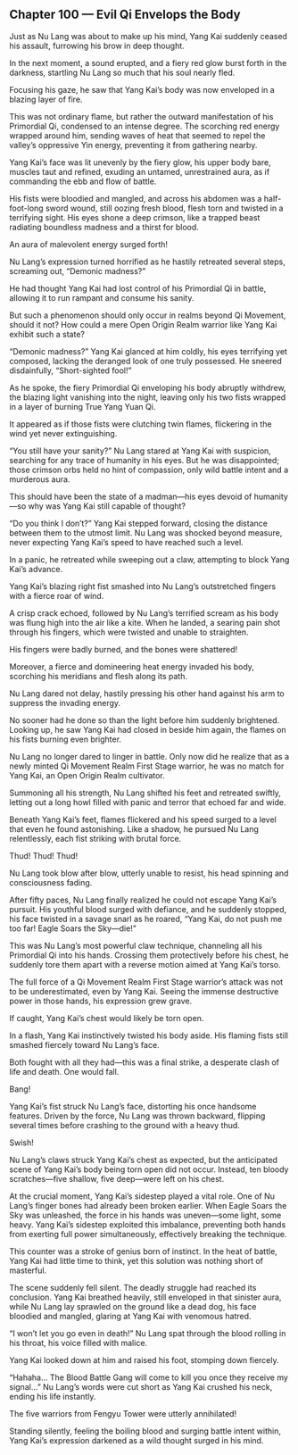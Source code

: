 ## Chapter 100 — Evil Qi Envelops the Body

Just as Nu Lang was about to make up his mind, Yang Kai suddenly ceased his assault, furrowing his brow in deep thought.

In the next moment, a sound erupted, and a fiery red glow burst forth in the darkness, startling Nu Lang so much that his soul nearly fled.

Focusing his gaze, he saw that Yang Kai’s body was now enveloped in a blazing layer of fire.

This was not ordinary flame, but rather the outward manifestation of his Primordial Qi, condensed to an intense degree. The scorching red energy wrapped around him, sending waves of heat that seemed to repel the valley’s oppressive Yin energy, preventing it from gathering nearby.

Yang Kai’s face was lit unevenly by the fiery glow, his upper body bare, muscles taut and refined, exuding an untamed, unrestrained aura, as if commanding the ebb and flow of battle.

His fists were bloodied and mangled, and across his abdomen was a half-foot-long sword wound, still oozing fresh blood, flesh torn and twisted in a terrifying sight. His eyes shone a deep crimson, like a trapped beast radiating boundless madness and a thirst for blood.

An aura of malevolent energy surged forth!

Nu Lang’s expression turned horrified as he hastily retreated several steps, screaming out, “Demonic madness?”

He had thought Yang Kai had lost control of his Primordial Qi in battle, allowing it to run rampant and consume his sanity.

But such a phenomenon should only occur in realms beyond Qi Movement, should it not? How could a mere Open Origin Realm warrior like Yang Kai exhibit such a state?

“Demonic madness?” Yang Kai glanced at him coldly, his eyes terrifying yet composed, lacking the deranged look of one truly possessed. He sneered disdainfully, “Short-sighted fool!”

As he spoke, the fiery Primordial Qi enveloping his body abruptly withdrew, the blazing light vanishing into the night, leaving only his two fists wrapped in a layer of burning True Yang Yuan Qi.

It appeared as if those fists were clutching twin flames, flickering in the wind yet never extinguishing.

“You still have your sanity?” Nu Lang stared at Yang Kai with suspicion, searching for any trace of humanity in his eyes. But he was disappointed; those crimson orbs held no hint of compassion, only wild battle intent and a murderous aura.

This should have been the state of a madman—his eyes devoid of humanity—so why was Yang Kai still capable of thought?

“Do you think I don’t?” Yang Kai stepped forward, closing the distance between them to the utmost limit. Nu Lang was shocked beyond measure, never expecting Yang Kai’s speed to have reached such a level.

In a panic, he retreated while sweeping out a claw, attempting to block Yang Kai’s advance.

Yang Kai’s blazing right fist smashed into Nu Lang’s outstretched fingers with a fierce roar of wind.

A crisp crack echoed, followed by Nu Lang’s terrified scream as his body was flung high into the air like a kite. When he landed, a searing pain shot through his fingers, which were twisted and unable to straighten.

His fingers were badly burned, and the bones were shattered!

Moreover, a fierce and domineering heat energy invaded his body, scorching his meridians and flesh along its path.

Nu Lang dared not delay, hastily pressing his other hand against his arm to suppress the invading energy.

No sooner had he done so than the light before him suddenly brightened. Looking up, he saw Yang Kai had closed in beside him again, the flames on his fists burning even brighter.

Nu Lang no longer dared to linger in battle. Only now did he realize that as a newly minted Qi Movement Realm First Stage warrior, he was no match for Yang Kai, an Open Origin Realm cultivator.

Summoning all his strength, Nu Lang shifted his feet and retreated swiftly, letting out a long howl filled with panic and terror that echoed far and wide.

Beneath Yang Kai’s feet, flames flickered and his speed surged to a level that even he found astonishing. Like a shadow, he pursued Nu Lang relentlessly, each fist striking with brutal force.

Thud! Thud! Thud!

Nu Lang took blow after blow, utterly unable to resist, his head spinning and consciousness fading.

After fifty paces, Nu Lang finally realized he could not escape Yang Kai’s pursuit. His youthful blood surged with defiance, and he suddenly stopped, his face twisted in a savage snarl as he roared, “Yang Kai, do not push me too far! Eagle Soars the Sky—die!”

This was Nu Lang’s most powerful claw technique, channeling all his Primordial Qi into his hands. Crossing them protectively before his chest, he suddenly tore them apart with a reverse motion aimed at Yang Kai’s torso.

The full force of a Qi Movement Realm First Stage warrior’s attack was not to be underestimated, even by Yang Kai. Seeing the immense destructive power in those hands, his expression grew grave.

If caught, Yang Kai’s chest would likely be torn open.

In a flash, Yang Kai instinctively twisted his body aside. His flaming fists still smashed fiercely toward Nu Lang’s face.

Both fought with all they had—this was a final strike, a desperate clash of life and death. One would fall.

Bang!

Yang Kai’s fist struck Nu Lang’s face, distorting his once handsome features. Driven by the force, Nu Lang was thrown backward, flipping several times before crashing to the ground with a heavy thud.

Swish!

Nu Lang’s claws struck Yang Kai’s chest as expected, but the anticipated scene of Yang Kai’s body being torn open did not occur. Instead, ten bloody scratches—five shallow, five deep—were left on his chest.

At the crucial moment, Yang Kai’s sidestep played a vital role. One of Nu Lang’s finger bones had already been broken earlier. When Eagle Soars the Sky was unleashed, the force in his hands was uneven—some light, some heavy. Yang Kai’s sidestep exploited this imbalance, preventing both hands from exerting full power simultaneously, effectively breaking the technique.

This counter was a stroke of genius born of instinct. In the heat of battle, Yang Kai had little time to think, yet this solution was nothing short of masterful.

The scene suddenly fell silent. The deadly struggle had reached its conclusion. Yang Kai breathed heavily, still enveloped in that sinister aura, while Nu Lang lay sprawled on the ground like a dead dog, his face bloodied and mangled, glaring at Yang Kai with venomous hatred.

“I won’t let you go even in death!” Nu Lang spat through the blood rolling in his throat, his voice filled with malice.

Yang Kai looked down at him and raised his foot, stomping down fiercely.

“Hahaha… The Blood Battle Gang will come to kill you once they receive my signal…” Nu Lang’s words were cut short as Yang Kai crushed his neck, ending his life instantly.

The five warriors from Fengyu Tower were utterly annihilated!

Standing silently, feeling the boiling blood and surging battle intent within, Yang Kai’s expression darkened as a wild thought surged in his mind.